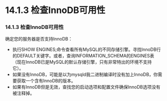 # 14.1.3 检查InnoDB可用性

### 14.1.3 检查InnoDB可用性
确定您的服务器是否支持InnoDB：

- 执行SHOW ENGINES;命令查看所有MySQL的不同存储引擎。寻找InnoDB行的DEFAULT关键字。或者，查询INFORMATION_SCHEMA的ENGINES表（现在InnoDB已是MySQL的默认存储引擎，只有非常特出的环境不支持它）。
- 如果没有InnoDB，可能是以为mysqld我二进制编译时没有加上InnoDB，你需要获取一个含有InnoDB的版本。
- 如果有InnoDB但是无效，查找您的启动选项和配置文件确保InnoDB选项没有被注释掉。
